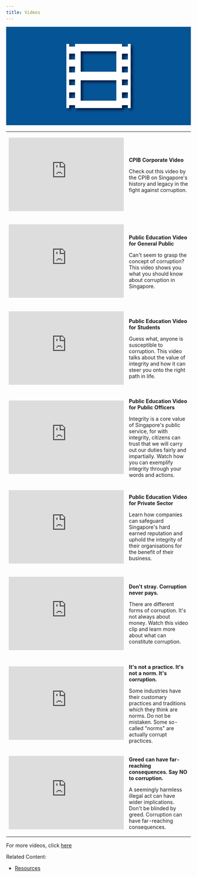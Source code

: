 ```yaml
---
title: Videos
---
```


<img src="/images/resource_videos1.jpg" alt="Videos">

<table>
  <tr>
  <td><p><iframe width="314" height="200" src="https://www.youtube.com/embed/MzUAm9foAxw" title="YouTube video player" frameborder="0" allow="accelerometer; autoplay; clipboard-write; encrypted-media; gyroscope; picture-in-picture" allowfullscreen></iframe></p></td>
    <td>
      <p><b>CPIB Corporate Video</b></p>
      <p>Check out this video by the CPIB on Singapore's history and legacy in the fight against corruption.</p>
    </td>
  </tr>

  <tr>
    <td><p><iframe width="314" height="200" src="https://www.youtube.com/embed/od05jBizUWM" title="YouTube video player" frameborder="0" allow="accelerometer; autoplay; clipboard-write; encrypted-media; gyroscope; picture-in-picture" allowfullscreen></iframe></p></td>
    <td>
      <p><b>Public Education Video for General Public</b></p>
      <p>Can't seem to grasp the concept of corruption? This video shows you what you should know about corruption in Singapore.</p>
    </td>
  </tr>

  <tr>
    <td><p><iframe width="314" height="200" src="https://www.youtube.com/embed/1HU4C0rzFME" title="YouTube video player" frameborder="0" allow="accelerometer; autoplay; clipboard-write; encrypted-media; gyroscope; picture-in-picture" allowfullscreen></iframe></p></td>
    <td>
      <p><b>Public Education Video for Students</b></p>
      <p>Guess what, anyone is susceptible to corruption. This video talks about the value of integrity and how it can steer you onto the right path in life.</p>
    </td>
  </tr>

  <tr>
    <td><p><iframe width="314" height="200" src="https://www.youtube.com/embed/EkRqDWd-xnI" title="YouTube video player" frameborder="0" allow="accelerometer; autoplay; clipboard-write; encrypted-media; gyroscope; picture-in-picture" allowfullscreen></iframe></p></td>
    <td>
      <p><b>Public Education Video for Public Officers</b></p>
      <p>Integrity is a core value of Singapore's public service, for with integrity, citizens can trust that we will carry out our duties fairly and impartially. Watch how you can exemplify integrity through your words and actions.</p>
    </td>
  </tr>

  <tr>
    <td><p><iframe width="314" height="200" src="https://www.youtube.com/embed/U-dn5e_h2XM" title="YouTube video player" frameborder="0" allow="accelerometer; autoplay; clipboard-write; encrypted-media; gyroscope; picture-in-picture" allowfullscreen></iframe></p></td>
    <td>
      <p><b>Public Education Video for Private Sector</b></p>
      <p>Learn how companies can safeguard Singapore's hard earned reputation and uphold the integrity of their organisations for the benefit of their business.</p>
    </td>
  </tr>

  <tr>
    <td><p><iframe width="314" height="200" src="https://www.youtube.com/embed/ZiEPervPve0" title="YouTube video player" frameborder="0" allow="accelerometer; autoplay; clipboard-write; encrypted-media; gyroscope; picture-in-picture" allowfullscreen></iframe></p></td>
    <td>
      <p><b>Don't stray. Corruption never pays.</b></p>
      <p>There are different forms of corruption. It's not always about money. Watch this video clip and learn more about what can constitute corruption.</p>
    </td>
  </tr>

  <tr>
    <td><p><iframe width="314" height="200" src="https://www.youtube.com/embed/OdET23-PMRI" title="YouTube video player" frameborder="0" allow="accelerometer; autoplay; clipboard-write; encrypted-media; gyroscope; picture-in-picture" allowfullscreen></iframe></p></td>
    <td>
      <p><b>It's not a practice. It's not a norm. It's corruption.</b></p>
      <p>Some industries have their customary practices and traditions which they think are norms. Do not be mistaken. Some so-called "norms" are actually corrupt practices.</p>
    </td>
  </tr>

  <tr>
    <td><p><iframe width="314" height="200" src="https://www.youtube.com/embed/AhirJKg5EEM" title="YouTube video player" frameborder="0" allow="accelerometer; autoplay; clipboard-write; encrypted-media; gyroscope; picture-in-picture" allowfullscreen></iframe></p></td>
    <td>
      <p><b>Greed can have far-reaching consequences. Say NO to corruption.</b></p>
      <p>A seemingly harmless illegal act can have wider implications. Don't be blinded by greed. Corruption can have far-reaching consequences.</p>
    </td>
  </tr>

</table>

For more videos, click <a href="https://www.youtube.com/user/CPIBsingapore" target="_blank">here</a>


Related Content:

* [Resources](/about-corruption/prevention-and-education/resources/)
